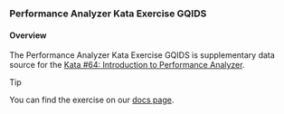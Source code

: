 ### Performance Analyzer Kata Exercise GQIDS

#### Overview

The Performance Analyzer Kata Exercise GQIDS is supplementary data source for the [Kata #64: Introduction to Performance Analyzer]().

> [!TIP]
> You can find the exercise on our [docs page]().